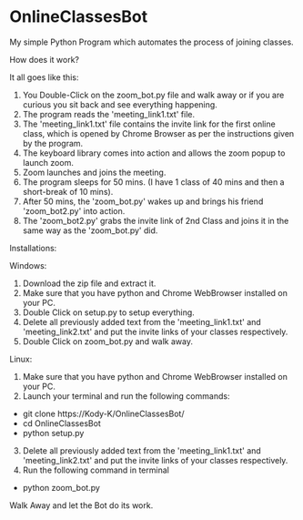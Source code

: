 # OnlineClassesBot
My simple Python Program which automates the process of joining classes.

How does it work?

It all goes like this:
1. You Double-Click on the zoom_bot.py file and walk away or if you are curious you sit back and see everything happening. 
2. The program reads the 'meeting_link1.txt' file. 
3. The 'meeting_link1.txt' file contains the invite link for the first online class, which is opened by Chrome Browser as per the instructions given by the program.
4. The keyboard library comes into action and allows the zoom popup to launch zoom.
5. Zoom launches and joins the meeting.
6. The program sleeps for 50 mins. (I have 1 class of 40 mins and then a short-break of 10 mins).
7. After 50 mins, the 'zoom_bot.py' wakes up and brings his friend 'zoom_bot2.py' into action.
8. The 'zoom_bot2.py' grabs the invite link of 2nd Class and joins it in the same way as the 'zoom_bot.py' did.

Installations:

Windows:
1. Download the zip file and extract it.
2. Make sure that you have python and Chrome WebBrowser installed on your PC.
3. Double Click on setup.py to setup everything.
4. Delete all previously added text from the 'meeting_link1.txt' and 'meeting_link2.txt' and put the invite links of your classes respectively.
5. Double Click on zoom_bot.py and walk away.

Linux:

1. Make sure that you have python and Chrome WebBrowser installed on your PC.
2. Launch your terminal and run the following commands:
* git clone https://Kody-K/OnlineClassesBot/ 
* cd OnlineClassesBot
* python setup.py
3. Delete all previously added text from the 'meeting_link1.txt' and 'meeting_link2.txt' and put the invite links of your classes respectively.
4. Run the following command in terminal
* python zoom_bot.py

Walk Away and let the Bot do its work.
